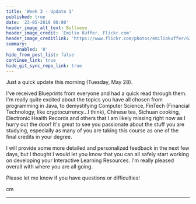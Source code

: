```yaml
---
title: 'Week 3 - Update 1'
published: true
date: '23-05-2019 00:00'
header_image_alt_text: Bullseye
header_image_credit: 'Emilio Küffer, Flickr.com'
header_image_creditlink: 'https://www.flickr.com/photos/emiliokuffer/6384294717/'
summary:
    enabled: '0'
hide_from_post_list: false
continue_link: true
hide_git_sync_repo_link: true
---
```


Just a quick update this morning (Tuesday, May 28).

I've received Blueprints from everyone and had a quick read through them. I'm really quite excited about the topics you have all chosen from programming in Java, to demystifying Computer Science, FinTech (Financial Technology, like cryptocurrency...I think), Chinese tea, Sichuan cooking, Electronic Health Records and others that I am likely missing right now as I hurry out the door! It's great to see you passionate about the stuff you are studying, especially as many of you are taking this course as one of the final credits in your degree.

I will provide some more detailed and personalized feedback in the next few days, but I thought I would let you know that you can all safely start working on developing your Interactive Learning Resources. I'm really pleased overall with where you are all going.

Please let me know if you have questions or difficulties!

cm

---
